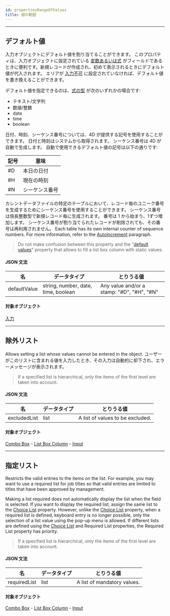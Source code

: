 ```yaml
---
id: propertiesRangeOfValues
title: 値の範囲
---
```


---
## デフォルト値

入力オブジェクトにデフォルト値を割り当てることができます。 このプロパティは、入力オブジェクトに設定されている [変数あるいは式](properties_Object.md#変数あるいは式) がフィールドであるときに便利です。新規レコードが作成され、初めて表示されるときにデフォルト値が代入されます。 エリアが [入力不可](properties_Entry.md#入力可) に設定されていなければ、デフォルト値を書き換えることができます。

デフォルト値を指定できるのは、[式の型](properties_Object.md#式の型) が次のいずれかの場合です:
- テキスト/文字列
- 数値/整数
- date
- time
- boolean

日付、時刻、シーケンス番号については、4D が提供する記号を使用することができます。 日付と時刻はシステムから取得されます。 シーケンス番号は 4D が自動で生成します。 自動で使用できるデフォルト値の記号は以下の通りです:

| 記号 | 意味      |
| -- | ------- |
| #D | 本日の日付   |
| #H | 現在の時刻   |
| #N | シーケンス番号 |

カレントデータファイルの特定のテーブルにおいて、レコード毎のユニーク番号を生成するためにシーケンス番号を使用することができます。 シーケンス番号は倍長整数型で新規レコード毎に生成されます。 番号は 1 から始まり、1ずつ増加します。 シーケンス番号が割り当てられたレコードが削除されても、その番号は再利用されません。 Each table has its own internal counter of sequence numbers. For more information, refer to the [Autoincrement](https://doc.4d.com/4Dv17R6/4D/17-R6/Field-properties.300-4354738.en.html#976029) paragraph.

> Do not make confusion between this property and the "[default values](properties_DataSource.md#default-list-of-values)" property that allows to fill a list box column with static values.

#### JSON 文法

| 名            | データタイプ                              | とりうる値                                      |
| ------------ | ----------------------------------- | ------------------------------------------ |
| defaultValue | string, number, date, time, boolean | Any value and/or a stamp: "#D", "#H", "#N" |

#### 対象オブジェクト

[入力](input_overview.md)



---

## 除外リスト

Allows setting a list whose values cannot be entered in the object. ユーザーがこのリストに含まれる値を入力したとき、その入力は自動的に却下され、エラーメッセージが表示されます。
> If a specified list is hierarchical, only the items of the first level are taken into account.

#### JSON 文法

| 名            | データタイプ | とりうる値                            |
| ------------ | ------ | -------------------------------- |
| excludedList | list   | A list of values to be excluded. |

#### 対象オブジェクト

[Combo Box](comboBox_overview.md) - [List Box Column](listbox_overview.md#list-box-columns) - [Input](input_overview.md)



---

## 指定リスト

Restricts the valid entries to the items on the list. For example, you may want to use a required list for job titles so that valid entries are limited to titles that have been approved by management.

Making a list required does not automatically display the list when the field is selected. If you want to display the required list, assign the same list to the [Choice List](properties_DataSource.md#choice-list) property. However, unlike the [Choice List](properties_DataSource.md#choice-list) property, when a required list is defined, keyboard entry is no longer possible, only the selection of a list value using the pop-up menu is allowed. If different lists are defined using the [Choice List](properties_DataSource.md#choice-list) and Required List properties, the Required List property has priority.
> If a specified list is hierarchical, only the items of the first level are taken into account.

#### JSON 文法

| 名            | データタイプ | とりうる値                       |
| ------------ | ------ | --------------------------- |
| requiredList | list   | A list of mandatory values. |

#### 対象オブジェクト

[Combo Box](comboBox_overview.md) - [List Box Column](listbox_overview.md#list-box-columns) - [Input](input_overview.md)





